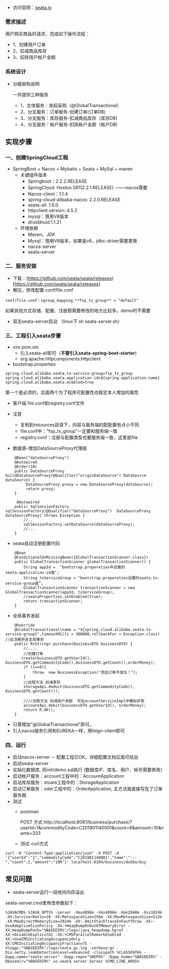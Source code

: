 
- 访问官网：[seata.io](http://seata.io)


### 需求描述

用户购买商品的请求，完成如下操作流程：
- 1、创建用户订单
- 2、扣减商品库存
- 3、扣除用户帐户金额

### 系统设计

- 分服架构说明

  一共提供三种服务
  - 1、主体服务：发起采购（@GlobalTransactional）
  - 2、分支服务：订单服务-创建订单(订单DB)
  - 3、分支服务：库存服务-扣减商品库存（库存DB)
  - 4、分支服务：帐户服务-扣除帐户金额（帐户DB)
 
## 实现步骤
### 一、创建SpringCloud工程
- SpringBoot + Nacos + Mybatis + Seata + MySql + maven
  - 关键组件版本
    - Springboot：2.2.2.RELEASE
    - SpringCloud: Hoxton.SR1(2.2.1.RELEASE) -——nacos需要
    - Nacos-client：1.1.4
    - spring-cloud-alibaba-nacos: 2.2.0.RELEASE
    - seata-all: 1.0.0
    - httpclient.version: 4.5.2
    - mysql：慎用V8版本
    - druiddruid:1.1.21
  - 环境依赖
    - Maven、JDK
    - Mysql：慎用V8版本，如果是v8，jdbc-driver需要更换
    - nacos-server
    - seata-server

 ### 二、服务安装
 - 下载：(https://github.com/seata/seata/releases)[https://github.com/seata/seata/releases]
 - 解压，修改配置 conf/file.conf
 ```
 conf/file.conf：vgroup_mapping.**fsp_tx_group** = "default"
 ```
 如果其他方式存储、配置、注册那需要修改的地方比较多。demo时不需要
 - 双击seata-server启动 （linux下 sh seata-server.sh）
 
### 三、工程引入seata步骤
- vim pom.xm
  - 引入seata-all即可（**不要引入seata-spring-boot-starter**)
  - org.apache.httpcomponents:httpclient
- bootstrap.properties
```
spring.cloud.alibaba.seata.tx-service-group=fsp_tx_group
spring.cloud.alibaba.seata.application-id=${spring.application.name}
spring.cloud.alibaba.seata.enabled=true
```
第一个是必须的，后面两个为了程序可配置性也稳定本人增加的属性
- 客户端 file.conf和registry.conf文件
- 注意
  - 复制到resources目录下，内容与服务端的配配置有点小不同
  - file.conf中："fsp_tx_group"一定要和服务端一致
  - registry.conf：注册与配置类型也要服务端一致，这里是file

- 数据源-增加DataSourceProxy代理层
```
    @Bean("dataSourceProxy")
    @Autowired
    @Order(10)
    public DataSourceProxy buildDataSourceProxy(@Qualifier("originDataSource") DataSource dataSource) {
         DataSourceProxy proxy = new DataSourceProxy(dataSource);
         return proxy;
    }
    
     @Autowired
    public SqlSessionFactory sqlSessionFactory(@Qualifier("dataSourceProxy")  DataSourceProxy dataSourceProxy) throws Exception {
        //..
        sqlSessionFactory.setDataSource(dataSourceProxy);
        //...
    }
```
- seata自动注册配置代码
```
    @Bean
    @ConditionalOnMissingBean({GlobalTransactionScanner.class})
    public GlobalTransactionScanner globalTransactionScanner() {
        String appId =  "bootstrap.propereties中设置的seata.application-id值";
        String txServiceGroup = "bootstrap.propereties设置的seata.tx-service-group值”;
        GlobalTransactionScanner transactionScanner = new GlobalTransactionScanner(appId, txServiceGroup);
        //seataProperties.setEnabled(true);
        return transactionScanner;
    }
```

- 全局事务发起
```
    @Override
    @GlobalTransactional(name = "${spring.cloud.alibaba.seata.tx-service-group}",timeoutMills = 300000,rollbackFor = Exception.class) //此注解开启全局事务
    public R<String> purchase(BusinessDTO businessDTO) {
        //....
        //创建订单
       create(businessDTO.getUserId(), businessDTO.getCommodityCode(),businessDTO.getCount(),orderMoney);
        if (i==0){
            throw  new BusinessException("添加订单不成功！");
        }
        //远程方法 扣减库存
        storageApi.deduct(businessDTO.getCommodityCode(), businessDTO.getCount());
        
        ////远程方法 扣减账户余额  可在accountServiceImpl中模拟异常
        accountApi.debit(businessDTO.getUserId(), orderMoney);
        return R.OK();
    }
```
  - 只需增加"@GlobalTransactional"即可。
  - 引入nacos服务引用和EUREKA一样，用feign-client即可

### 四、运行
- 启动nacos-server -- 配置工程已OK，详细配置文档后面可给出
- 启动seata-server
- 实始化数据库, 将init/demo.sql执行 (数据库IP、库名、用户、帐号需要修改）
- 启动帐户服务：account工程中的：AccountApplication
- 启动库存服务：stoare工程中的：StorageApplication
- 启动订单服务：oder工程中的：OrderApplication, 主方法我直接写在了订单服务器
- 测试
  - postman

    POST 方式 http://localhost:8081/business/purchase/?userId=1&commodityCode=C201901140001&count=6&amount=10&name=333

  - 测试-curl方式
```
curl -H "Content-Type:application/json" -X POST -d '{"userId":"1","commodityCode":"C201901140001","name":"---","count":2,"amount":"100"}' localhost:8104/business/dubbo/buy
```
## 常见问题
- seata-server运行一段地间内存溢出

seata-server.cmd里修改参数如下：
```
%JAVACMD% %JAVA_OPTS% -server -Xmx4096m -Xms4096m -Xmn2048m -Xss1024k -XX:SurvivorRatio=10 -XX:MetaspaceSize=256m -XX:MaxMetaspaceSize=512m -XX:MaxDirectMemorySize=2024m -XX:-OmitStackTraceInFastThrow -XX:-UseAdaptiveSizePolicy -XX:+HeapDumpOnOutOfMemoryError -XX:HeapDumpPath="%BASEDIR%"/logs/java_heapdump.hprof -XX:+DisableExplicitGC -XX:+CMSParallelRemarkEnabled -XX:+UseCMSInitiatingOccupancyOnly -XX:CMSInitiatingOccupancyFraction=75 -Xloggc:"%BASEDIR%"/logs/seata_gc.log -verbose:gc -Dio.netty.leakDetectionLevel=advanced -classpath %CLASSPATH% -Dapp.name="seata-server" -Dapp.repo="%REPO%" -Dapp.home="%BASEDIR%" -Dbasedir="%BASEDIR%" io.seata.server.Server %CMD_LINE_ARGS%

```